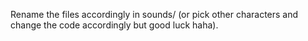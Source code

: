 Rename the files accordingly in sounds/ (or pick other characters and change the code accordingly but good luck haha).
